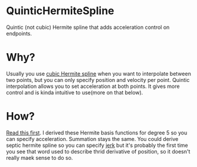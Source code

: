 # QuinticHermiteSpline
Quintic (not cubic) Hermite spline that adds acceleration control on endpoints.
# Why?
Usually you use [cubic Hermite spline](https://en.wikipedia.org/wiki/Cubic_Hermite_spline) when you want to interpolate between two points, but you can only specify position and velocity per point. Quintic interpolation allows you to set acceleration at both points. It gives more control and is kinda intuitive to use(more on that below).
# How?
[Read this first](https://en.wikipedia.org/wiki/Cubic_Hermite_spline#Representations). I derived these Hermite basis functions for degree 5 so you can specify acceleration. Summation stays the same. You could derive septic hermite spline so you can specify [jerk](https://en.wikipedia.org/wiki/Jerk_(physics)) but it's probably the first time you see that word used to describe thrid derivative of position, so it doesn't really maek sense to do so. 
